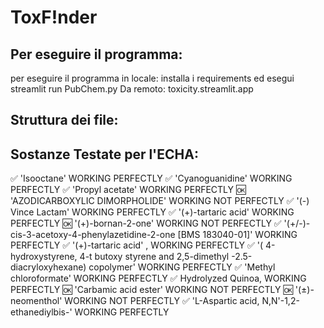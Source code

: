 # ToxF!nder
## Per eseguire il programma:
per eseguire il programma in locale:
installa i requirements ed esegui
streamlit run PubChem.py
Da remoto: toxicity.streamlit.app

## Struttura dei file:

## Sostanze Testate per l'ECHA:

✅ 'Isooctane' WORKING PERFECTLY
✅ 'Cyanoguanidine' WORKING PERFECTLY
✅ 'Propyl acetate' WORKING PERFECTLY
🆗 'AZODICARBOXYLIC DIMORPHOLIDE' WORKING NOT PERFECTLY
✅ '(-) Vince Lactam' WORKING PERFECTLY
✅ '(+)-tartaric acid' WORKING PERFECTLY
🆗 '(+)-bornan-2-one' WORKING NOT PERFECTLY
✅ '(+/-)-cis-3-acetoxy-4-phenylazetidine-2-one [BMS 183040-01]' WORKING PERFECTLY
✅ '(+)-tartaric acid' , WORKING PERFECTLY
✅ '( 4-hydroxystyrene, 4-t butoxy styrene and 2,5-dimethyl -2.5-diacryloxyhexane) copolymer' WORKING PERFECTLY
✅ 'Methyl chloroformate' WORKING PERFECTLY
✅ Hydrolyzed Quinoa, WORKING PERFECTLY
🆗 'Carbamic acid ester' WORKING NOT PERFECTLY
🆗 '(±)-neomenthol' WORKING NOT PERFECTLY
✅ 'L-Aspartic acid, N,N'-1,2-ethanediylbis-' WORKING PERFECTLY

